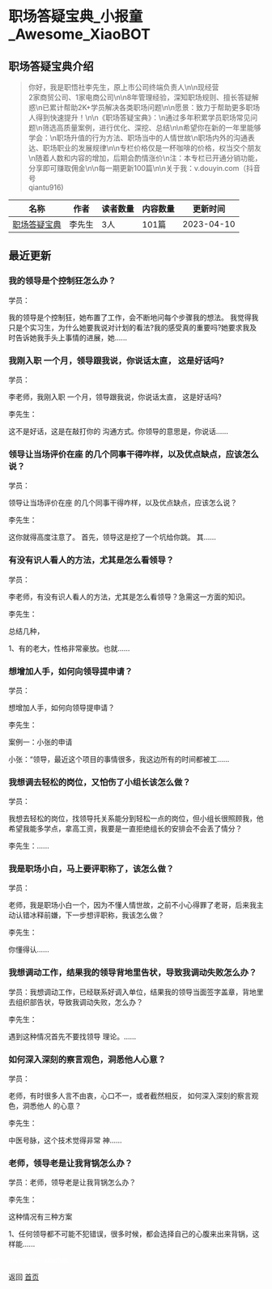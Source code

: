 # 职场答疑宝典_小报童_Awesome_XiaoBOT

## 职场答疑宝典介绍
> 你好，我是职悟社李先生，原上市公司终端负责人\n\n现经营  
2家商贸公司、1家电商公司\n\n8年管理经验，深知职场规则、擅长答疑解惑\n已累计帮助2K+学员解决各类职场问题\n\n愿景：致力于帮助更多职场人得到快速提升！\n\n《职场答疑宝典》：\n通过多年积累学员职场常见问题\n筛选高质量案例，进行优化、深挖、总结\n\n希望你在新的一年里能够学会：\n职场升值的行为方法、职场当中的人情世故\n职场内外的沟通表达、职场职业的发展规律\n\n专栏价格仅是一杯咖啡的价格，权当交个朋友\n随着人数和内容的增加，后期会酌情涨价\n注：本专栏已开通分销功能，分享即可赚取佣金\n\n每一期更新100篇\n\n关于我：v.douyin.com（抖音号  
qiantu916)  
  


|名称|作者|读者数量|内容数量|更新时间|
|---|---|---|---|---|
|[职场答疑宝典](https://xiaobot.net/p/DY001?refer=0b133df9-27dc-423b-8101-639049001c13)|李先生|3人|101篇|2023-04-10|

## 最近更新
### 我的领导是个控制狂怎么办？

学员：

我的领导是个控制狂，她布置了工作，会不断地问每个步骤我的想法。
我觉得我只是个实习生，为什么她要我说对计划的看法?我的感受真的重要吗?她要求我及时告诉她我手头上事情的进展，她......

### 我刚入职 一个月，领导跟我说，你说话太直， 这是好话吗?

学员：

李老师，我刚入职 一个月，领导跟我说，你说话太直， 这是好话吗?

李先生：

这不是好话，这是在敲打你的 沟通方式。你领导的意思是，你说话......

### 领导让当场评价在座 的几个同事干得咋样，以及优点缺点，应该怎么说？

学员：

领导让当场评价在座 的几个同事干得咋样，以及优点缺点，应该怎么说？

李先生：

这你就得高度注意了。 首先，领导这是挖了一个坑给你跳。 其......

### 有没有识人看人的方法，尤其是怎么看领导？

学员：

李老师，有没有识人看人的方法，尤其是怎么看领导？急需这一方面的知识。

李先生：

总结几种，

1、有的老大，性格非常豪放。也就......

### 想增加人手，如何向领导提申请？

学员：

想增加人手，如何向领导提申请？

李先生：

案例一：小张的申请

小张：“领导，最近这个项目的事情很多，我这边所有的时间都被工......

### 我想调去轻松的岗位，又怕伤了小组长该怎么做？

学员：

我想去轻松的岗位，找领导托关系能分到轻松一点的岗位，但小组长很照顾我，他希望我能多学点，拿高工资，我要是一直拒绝组长的安排会不会丢了情分？

李先生：......

### 我是职场小白，马上要评职称了，该怎么做？

学员：

老师，我是职场小白一个，因为不懂人情世故，之前不小心得罪了老哥，后来我主动认错冰释前嫌，下一步想评职称，我该怎么做？

李先生：

你懂得认......

### 我想调动工作，结果我的领导背地里告状，导致我调动失败怎么办？

学员：我想调动工作，已经联系好调入单位，结果我的领导当面签字盖章，背地里去组织部告状，导致我调动失败，怎么办？

李先生：

遇到这种情况首先不要找领导 理论。......

### 如何深入深刻的察言观色，洞悉他人心意？

学员：

老师，有时很多人言不由衷，心口不一，或者截然相反， 如何深入深刻的察言观色，洞悉他人 的心意？

李先生：

中医号脉，这个技术觉得非常 神......

### 老师，领导老是让我背锅怎么办？

学员：老师，领导老是让我背锅怎么办？

李先生：

这种情况有三种方案

1、任何领导都不可能不犯错误，很多时候，都会选择自己的心腹来出来背锅，这样能......


<a href="https://github.com/Reno9527/awesome-xiaobot" style="color: white; text-decoration: none;">awesome-xiaobot</a>

返回 [首页](../README.md)
